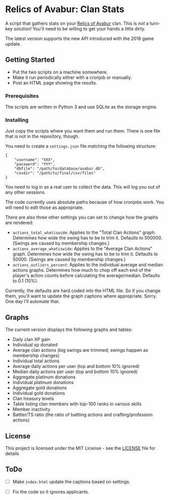 # Relics of Avabur: Clan Stats

A script that gathers stats on your [Relics of Avabur](http://www.avabur.com/?ref=12110) clan. This is *not* a turn-key solution! You'll need to be willing to get your hands a little dirty. 

The latest version supports the new API introduced with the 2018 game update.

## Getting Started

* Put the two scripts on a machine somewhere.
* Make it run periodically either with a cronjob or manually.
* Post an HTML page showing the results.

### Prerequisites

The scripts are written in Python 3 and use SQLite as the storage engine.

### Installing

Just copy the scripts where you want them and run them. There is one file that is not in the repository, though.

You need to create a `settings.json` file matching the following structure:

```
{
	"username": "XXX",
	"password": "YYY",
	"dbfile": "/path/to/database/avabur.db",
	"csvdir": "/path/to/final/csv/files"
}
```

You need to log in as a real user to collect the data. This will log you out of any other sessions.

The code currently uses absolute paths because of how cronjobs work. You will need to edit those as appropriate.

There are also three other settings you can set to change how the graphs are rendered:

  * `actions_total_whatiswide`: Applies to the "Total Clan Actions" graph. Determines how wide the swing has to be to trim it. Defaults to 500000. (Swings are caused by membership changes.)
  * `actions_average_whatiswide`: Applies to the "Average Clan Actions" graph. Determines how wide the swing has to be to trim it. Defaults to 50000. (Swings are caused by membership changes.)
  * `actions_outliers_percent`: Applies to the individual average and median actions graphs. Determines how much to chop off each end of the player's action counts before calculating the average/median. Defaults to 0.1 (10%).

Currently, the defaults are hard coded into the HTML file. So if you change them, you'll want to update the graph captions where appropriate. Sorry. One day I'll automate that.

## Graphs

The current version displays the following graphs and tables:

  * Daily clan XP gain 
  * Individual xp donated
  * Average clan actions (big swings are trimmed; swings happen as membership changes)
  * Individual total actions
  * Average daily actions per user (top and bottom 10% ignored)
  * Median daily actions per user (top and bottom 10% ignored)
  * Aggregate platinum donations
  * Individual platinum donations
  * Aggregate gold donations
  * Individual gold donations
  * Clan treasury levels
  * Table listing clan members with top-100 ranks in various skills
  * Member inactivity
  * Battler/TS ratio (the ratio of battling actions and crafting/profession actions)

## License

This project is licensed under the MIT License - see the [LICENSE](LICENSE) file for details

## ToDo

  - [ ] Make `index.html` update the captions based on settings.
  - [ ] Fix the code so it ignores applicants.
  